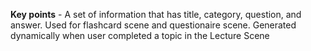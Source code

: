 **Key points** - A set of information that has title, category, question, and answer. Used for flashcard scene and questionaire scene. Generated dynamically when user completed a topic in the Lecture Scene
